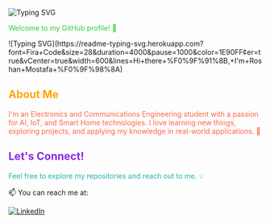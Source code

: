 

<!-- عنوان الترحيب مع تأثير الكتابة -->
![Typing SVG](https://readme-typing-svg.herokuapp.com?font=Fira+Code&size=28&duration=4000&pause=1000&color=1E90FF&center=true&vCenter=true&width=600&lines=Hi+there+%F0%9F%91%8B,+I'm+Roshan+Mostafa+%F0%9F%98%8A)


<p style="color:#32CD32;">Welcome to my GitHub profile! 🌟</p>
![Typing SVG](https://readme-typing-svg.herokuapp.com?font=Fira+Code&size=28&duration=4000&pause=1000&color=1E90FF&center=true&vCenter=true&width=600&lines=Hi+there+%F0%9F%91%8B,+I'm+Roshan+Mostafa+%F0%9F%98%8A)

<h2 style="color:#FFA500;">About Me</h2>
<p style="color:#FF6347;">
I'm an Electronics and Communications Engineering student with a passion for AI, IoT, and Smart Home technologies.  
I love learning new things, exploring projects, and applying my knowledge in real-world applications. 🚀
</p>

<h2 style="color:#8A2BE2;">Let's Connect!</h2>
<p style="color:#20B2AA;">
Feel free to explore my repositories and reach out to me. 💡
</p>

<!-- روابط تواصل -->
<p align="center">

📫 You can reach me at: 
  

[![LinkedIn](https://img.shields.io/badge/LinkedIn-0077B5?style=for-the-badge&logo=linkedin&logoColor=white)](https://www.linkedin.com/in/roshan-mostafa-/)

</div>
